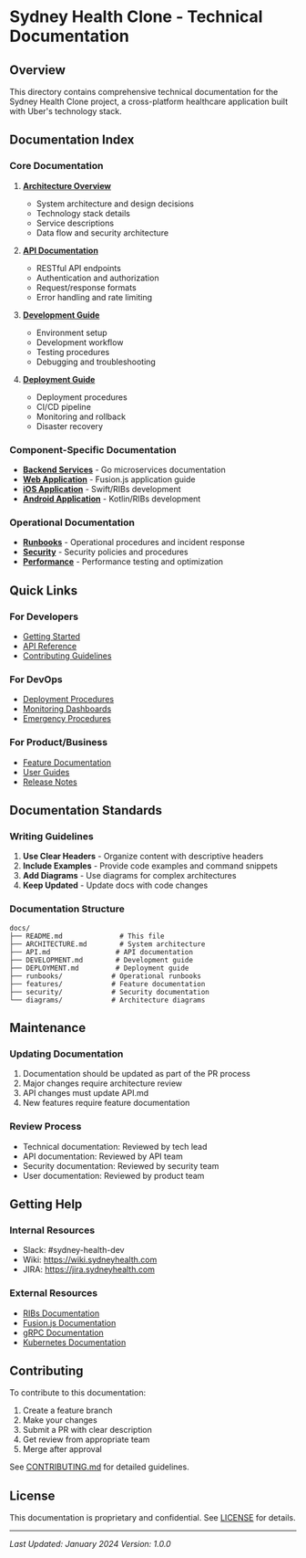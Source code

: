 # Sydney Health Clone - Technical Documentation

## Overview

This directory contains comprehensive technical documentation for the Sydney Health Clone project, a cross-platform healthcare application built with Uber's technology stack.

## Documentation Index

### Core Documentation

1. **[Architecture Overview](./ARCHITECTURE.md)**
   - System architecture and design decisions
   - Technology stack details
   - Service descriptions
   - Data flow and security architecture

2. **[API Documentation](./API.md)**
   - RESTful API endpoints
   - Authentication and authorization
   - Request/response formats
   - Error handling and rate limiting

3. **[Development Guide](./DEVELOPMENT.md)**
   - Environment setup
   - Development workflow
   - Testing procedures
   - Debugging and troubleshooting

4. **[Deployment Guide](./DEPLOYMENT.md)**
   - Deployment procedures
   - CI/CD pipeline
   - Monitoring and rollback
   - Disaster recovery

### Component-Specific Documentation

- **[Backend Services](../backend/README.md)** - Go microservices documentation
- **[Web Application](../web/README.md)** - Fusion.js application guide
- **[iOS Application](../ios/README.md)** - Swift/RIBs development
- **[Android Application](../android/README.md)** - Kotlin/RIBs development

### Operational Documentation

- **[Runbooks](./runbooks/)** - Operational procedures and incident response
- **[Security](./security/)** - Security policies and procedures
- **[Performance](./performance/)** - Performance testing and optimization

## Quick Links

### For Developers
- [Getting Started](./DEVELOPMENT.md#initial-setup)
- [API Reference](./API.md)
- [Contributing Guidelines](./CONTRIBUTING.md)

### For DevOps
- [Deployment Procedures](./DEPLOYMENT.md)
- [Monitoring Dashboards](./DEPLOYMENT.md#monitoring-post-deployment)
- [Emergency Procedures](./DEPLOYMENT.md#emergency-procedures)

### For Product/Business
- [Feature Documentation](./features/)
- [User Guides](./user-guides/)
- [Release Notes](./releases/)

## Documentation Standards

### Writing Guidelines

1. **Use Clear Headers** - Organize content with descriptive headers
2. **Include Examples** - Provide code examples and command snippets
3. **Add Diagrams** - Use diagrams for complex architectures
4. **Keep Updated** - Update docs with code changes

### Documentation Structure

```
docs/
├── README.md              # This file
├── ARCHITECTURE.md        # System architecture
├── API.md                # API documentation
├── DEVELOPMENT.md        # Development guide
├── DEPLOYMENT.md         # Deployment guide
├── runbooks/            # Operational runbooks
├── features/            # Feature documentation
├── security/            # Security documentation
└── diagrams/            # Architecture diagrams
```

## Maintenance

### Updating Documentation

1. Documentation should be updated as part of the PR process
2. Major changes require architecture review
3. API changes must update API.md
4. New features require feature documentation

### Review Process

- Technical documentation: Reviewed by tech lead
- API documentation: Reviewed by API team
- Security documentation: Reviewed by security team
- User documentation: Reviewed by product team

## Getting Help

### Internal Resources
- Slack: #sydney-health-dev
- Wiki: https://wiki.sydneyhealth.com
- JIRA: https://jira.sydneyhealth.com

### External Resources
- [RIBs Documentation](https://github.com/uber/RIBs)
- [Fusion.js Documentation](https://fusionjs.com/docs)
- [gRPC Documentation](https://grpc.io/docs/)
- [Kubernetes Documentation](https://kubernetes.io/docs/)

## Contributing

To contribute to this documentation:

1. Create a feature branch
2. Make your changes
3. Submit a PR with clear description
4. Get review from appropriate team
5. Merge after approval

See [CONTRIBUTING.md](./CONTRIBUTING.md) for detailed guidelines.

## License

This documentation is proprietary and confidential. See [LICENSE](../LICENSE) for details.

---

*Last Updated: January 2024*
*Version: 1.0.0*